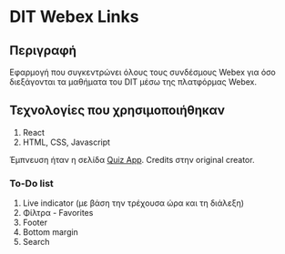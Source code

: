 # DIT Webex Links

## Περιγραφή 

Εφαρμογή που συγκεντρώνει όλους τους συνδέσμους Webex για όσο διεξάγονται τα μαθήματα του DIT μέσω της πλατφόρμας Webex.

## Τεχνολογίες που χρησιμοποιήθηκαν

1. React
2. HTML, CSS, Javascript

Έμπνευση ήταν η σελίδα [Quiz App](https://starlit-daffodil-2e4733.netlify.app/). 
Credits στην original creator.

### To-Do list
1. Live indicator (με βάση την τρέχουσα ώρα και τη διάλεξη)
2. Φίλτρα - Favorites
3. Footer
4. Bottom margin
5. Search